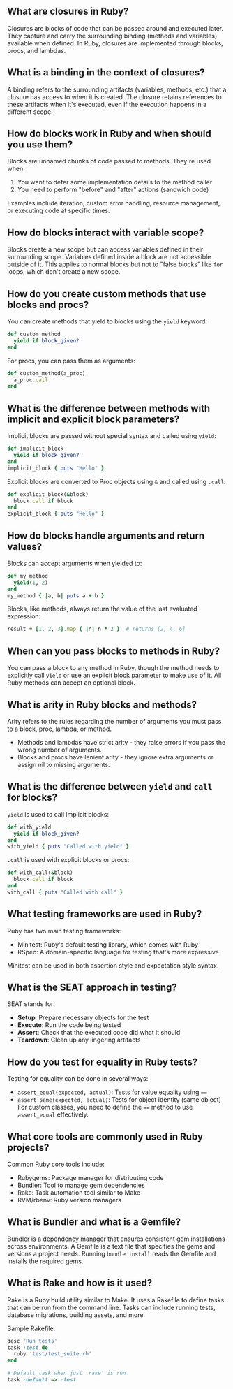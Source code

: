 ## What are closures in Ruby?
Closures are blocks of code that can be passed around and executed later. They capture and carry the surrounding binding (methods and variables) available when defined. In Ruby, closures are implemented through blocks, procs, and lambdas.

## What is a binding in the context of closures?
A binding refers to the surrounding artifacts (variables, methods, etc.) that a closure has access to when it is created. The closure retains references to these artifacts when it's executed, even if the execution happens in a different scope.

## How do blocks work in Ruby and when should you use them?
Blocks are unnamed chunks of code passed to methods. They're used when:
1. You want to defer some implementation details to the method caller
2. You need to perform "before" and "after" actions (sandwich code)

Examples include iteration, custom error handling, resource management, or executing code at specific times.

## How do blocks interact with variable scope?
Blocks create a new scope but can access variables defined in their surrounding scope. Variables defined inside a block are not accessible outside of it. This applies to normal blocks but not to "false blocks" like `for` loops, which don't create a new scope.

## How do you create custom methods that use blocks and procs?
You can create methods that yield to blocks using the `yield` keyword:
```ruby
def custom_method
  yield if block_given?
end
```

For procs, you can pass them as arguments:
```ruby
def custom_method(a_proc)
  a_proc.call
end
```

## What is the difference between methods with implicit and explicit block parameters?
Implicit blocks are passed without special syntax and called using `yield`:
```ruby
def implicit_block
  yield if block_given?
end
implicit_block { puts "Hello" }
```

Explicit blocks are converted to Proc objects using `&` and called using `.call`:
```ruby
def explicit_block(&block)
  block.call if block
end
explicit_block { puts "Hello" }
```

## How do blocks handle arguments and return values?
Blocks can accept arguments when yielded to:
```ruby
def my_method
  yield(1, 2)
end
my_method { |a, b| puts a + b }
```

Blocks, like methods, always return the value of the last evaluated expression:
```ruby
result = [1, 2, 3].map { |n| n * 2 }  # returns [2, 4, 6]
```

## When can you pass blocks to methods in Ruby?
You can pass a block to any method in Ruby, though the method needs to explicitly call `yield` or use an explicit block parameter to make use of it. All Ruby methods can accept an optional block.

## What is arity in Ruby blocks and methods?
Arity refers to the rules regarding the number of arguments you must pass to a block, proc, lambda, or method.
- Methods and lambdas have strict arity - they raise errors if you pass the wrong number of arguments.
- Blocks and procs have lenient arity - they ignore extra arguments or assign nil to missing arguments.

## What is the difference between `yield` and `call` for blocks?
`yield` is used to call implicit blocks:
```ruby
def with_yield
  yield if block_given?
end
with_yield { puts "Called with yield" }
```

`.call` is used with explicit blocks or procs:
```ruby
def with_call(&block)
  block.call if block
end
with_call { puts "Called with call" }
```

## What testing frameworks are used in Ruby?
Ruby has two main testing frameworks:
- Minitest: Ruby's default testing library, which comes with Ruby
- RSpec: A domain-specific language for testing that's more expressive

Minitest can be used in both assertion style and expectation style syntax.

## What is the SEAT approach in testing?
SEAT stands for:
- **Setup**: Prepare necessary objects for the test
- **Execute**: Run the code being tested
- **Assert**: Check that the executed code did what it should
- **Teardown**: Clean up any lingering artifacts

## How do you test for equality in Ruby tests?
Testing for equality can be done in several ways:
- `assert_equal(expected, actual)`: Tests for value equality using `==`
- `assert_same(expected, actual)`: Tests for object identity (same object)
For custom classes, you need to define the `==` method to use `assert_equal` effectively.

## What core tools are commonly used in Ruby projects?
Common Ruby core tools include:
- Rubygems: Package manager for distributing code
- Bundler: Tool to manage gem dependencies
- Rake: Task automation tool similar to Make
- RVM/rbenv: Ruby version managers

## What is Bundler and what is a Gemfile?
Bundler is a dependency manager that ensures consistent gem installations across environments. A Gemfile is a text file that specifies the gems and versions a project needs. Running `bundle install` reads the Gemfile and installs the required gems.

## What is Rake and how is it used?
Rake is a Ruby build utility similar to Make. It uses a Rakefile to define tasks that can be run from the command line. Tasks can include running tests, database migrations, building assets, and more.

Sample Rakefile:
```ruby
desc 'Run tests'
task :test do
  ruby 'test/test_suite.rb'
end

# Default task when just 'rake' is run
task :default => :test
```
